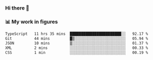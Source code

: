 ### Hi there 👋

### 📊 My work in figures

<!--START_SECTION:waka-->

```txt
TypeScript   11 hrs 35 mins  ███████████████████████░░   92.17 %
Git          44 mins         █▒░░░░░░░░░░░░░░░░░░░░░░░   05.94 %
JSON         10 mins         ▒░░░░░░░░░░░░░░░░░░░░░░░░   01.37 %
XML          2 mins          ░░░░░░░░░░░░░░░░░░░░░░░░░   00.33 %
CSS          1 min           ░░░░░░░░░░░░░░░░░░░░░░░░░   00.19 %
```

<!--END_SECTION:waka-->
